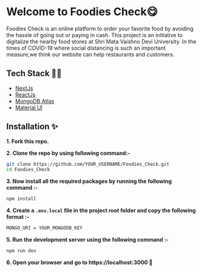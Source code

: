 # Welcome to Foodies Check:yum:

Foodies Check is an online platform to order your favorite food by avoiding the hassle of going out or paying in cash. This project is an initiative to digitalize the nearby food stores at Shri Mata Vaishno Devi University. In the times of COVID-19 where social distancing is such an important measure,we think our website can help restaurants and customers.

## Tech Stack :woman_technologist:

- [NextJs](https://nextjs.org/)
- [ReactJs](https://reactjs.org/)
- [MongoDB Atlas](https://www.mongodb.com/)
- [Material UI](https://material-ui.com/)

## Installation :sparkles:

**1. Fork this repo.**

**2. Clone the repo by using following command:-**

```bash
git clone https://github.com/YOUR_USERNAME/Foodies_Check.git
cd Foodies_Check
```

**3. Now install all the required packages by running the following command :-**

```bash
npm install
```

**4. Create a `.env.local` file in the project root folder and copy the following format :-**

```bash
MONGO_URI = YOUR_MONGODB_KEY
```

**5. Run the development server using the following command :-**

```bash
npm run dev
```

**6. Open your browser and go to https://localhost:3000 :partying_face:**
